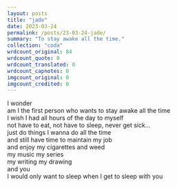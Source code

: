 ```yaml
---
layout: posts
title: "jade"
date: 2023-03-24
permalink: /posts/23-03-24-jade/
summary: "To stay awake all the time."
collection: "coda"
wrdcount_original: 84
wrdcount_quote: 0
wrdcount_translated: 0
wrdcount_capnotes: 0
imgcount_original: 0
imgcount_credited: 0
---
```

I wonder  
am I the first person who wants to stay awake all the time  
I wish I had all hours of the day to myself  
not have to eat, not have to sleep, never get sick...  
just do things I wanna do all the time  
and still have time to maintain my job  
and enjoy my cigarettes and weed  
my music my series  
my writing my drawing  
and you  
I would only want to sleep when I get to sleep with you  
